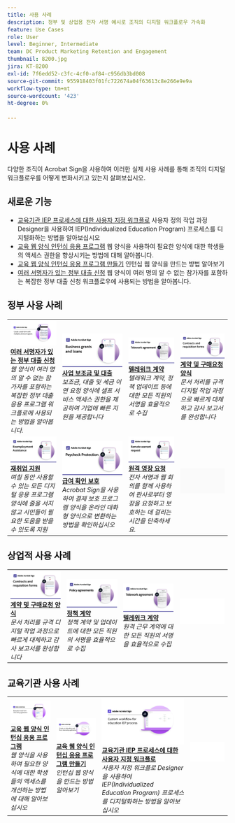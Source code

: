 ```yaml
---
title: 사용 사례
description: 정부 및 상업용 전자 서명 예시로 조직의 디지털 워크플로우 가속화
feature: Use Cases
role: User
level: Beginner, Intermediate
team: DC Product Marketing Retention and Engagement
thumbnail: 8200.jpg
jira: KT-8200
exl-id: 7f6edd52-c3fc-4cf0-af84-c956db3bd008
source-git-commit: 955918403f01fc722674a04f63613c8e266e9e9a
workflow-type: tm+mt
source-wordcount: '423'
ht-degree: 0%

---
```


# 사용 사례

다양한 조직이 Acrobat Sign을 사용하여 이러한 실제 사용 사례를 통해 조직의 디지털 워크플로우를 어떻게 변화시키고 있는지 살펴보십시오.

## 새로운 기능

* [교육기관 IEP 프로세스에 대한 사용자 지정 워크플로](usecase-edu-iep.md)
사용자 정의 작업 과정 Designer을 사용하여 IEP(Individualized Education Program) 프로세스를 디지털화하는 방법을 알아보십시오
* [교육 웹 양식 인턴십 응용 프로그램](usecase-edu-intern.md)
웹 양식을 사용하여 필요한 양식에 대한 학생들의 액세스 권한을 향상시키는 방법에 대해 알아봅니다.
* [교육 웹 양식 인턴십 응용 프로그램 만들기](usecase-edu-intern-create.md)
인턴십 웹 양식을 만드는 방법 알아보기
* [여러 서명자가 있는 정부 대출 신청](webform-multiple-signers.md)
웹 양식이 여러 명의 알 수 없는 참가자를 포함하는 복잡한 정부 대출 신청 워크플로우에 사용되는 방법을 알아봅니다.

## 정부 사용 사례

<table style="table-layout:fixed">
<tr>
  <td>
    <a href="webform-multiple-signers.md">
      <img alt="여러 서명자를 알 수 없는 정부 대출 신청" src="../assets/Web-form-unknown.png" />
    </a>
    <div>
    <a href="webform-multiple-signers.md"><strong>여러 서명자가 있는 정부 대출 신청</strong></a>
    </div>
    <em>웹 양식이 여러 명의 알 수 없는 참가자를 포함하는 복잡한 정부 대출 응용 프로그램 워크플로에 사용되는 방법을 알아봅니다.</em>
    <br>
  </td> 
  <td>
    <a href="usecasegovgrants.md">
      <img alt="사업 보조금 및 융자" src="../assets/UC_Business.png" />
    </a>
    <div>
    <a href="usecasegovgrants.md"><strong>사업 보조금 및 대출</strong></a>
    </div>
    <em>보조금, 대출 및 세금 이연 요청 양식에 셀프 서비스 액세스 권한을 제공하여 기업에 빠른 지원을 제공합니다</em>
    <br>
  </td> 
  <td>
    <a href="usecasegovtelework.md">
      <img alt="재택근무 협정" src="../assets/UC_MegasignR.png" />
    </a>
    <div>
    <a href="usecasegovtelework.md"><strong>텔레워크 계약</strong></a>
    </div>
    <em>텔레워크 계약, 정책 업데이트 등에 대한 모든 직원의 서명을 효율적으로 수집</em>
    <br>
  </td>
  <td>
    <a href="usecasegovcontracts.md">
      <img alt="계약 및 구매요청 양식" src="../assets/UC_WorkflowR.png" />
    </a>
    <div>
    <a href="usecasegovcontracts.md"><strong>계약 및 구매요청 양식</strong></a>
    </div>
    <em>문서 처리를 규격 디지털 작업 과정으로 빠르게 대체하고 감사 보고서를 완성합니다</em>
    <br>
  </td>
</tr>
<tr>
 <td>
    <a href="usecasegovreemployment.md">
      <img alt="재취업 지원" src="../assets/UC_WebformsR.png" />
    </a>
    <div>
    <a href="usecasegovreemployment.md"><strong>재취업 지원</strong></a>
    </div>
    <em>며칠 동안 사용할 수 있는 모든 디지털 응용 프로그램 양식에 줄을 서지 않고 시민들이 필요한 도움을 받을 수 있도록 지원</em>
    <br>
  </td>
  <td>
    <a href="usecasegovpaycheck.md">
      <img alt="급여 수표 보호" src="../assets/UC_PaycheckProtectionR.png" />
    </a>
    <div>
    <a href="usecasegovpaycheck.md"><strong>급여 확인 보호</strong></a>
    </div>
    <em>Acrobat Sign을 사용하여 결제 보호 프로그램 양식을 온라인 대화형 양식으로 변환하는 방법을 확인하십시오</em>
    <br>
  </td>
  <td>
    <a href="usecasegovremote.md">
      <img alt="원격 영장 청구" src="../assets/UC_Remote_WarrantR.png" />
    </a>
    <div>
    <a href="usecasegovremote.md"><strong>원격 영장 요청</strong></a>
    </div>
    <em>전자 서명과 웹 회의를 함께 사용하여 판사로부터 영장을 요청하고 보호하는 데 걸리는 시간을 단축하세요.</em>
    <br>
  </td>
  <td>
    <img alt="스페이서" src="../assets/Grayspacer.png" />
    <div>
    <br>
  </td>
</tr>
</table>

## 상업적 사용 사례

<table style="table-layout:fixed">
<tr>
  <td>
    <a href="usecasecomcontracts.md">
      <img alt="계약 및 구매요청 양식" src="../assets/UC_WorkflowR.png" />
    </a>
    <div>
    <a href="usecasecomcontracts.md"><strong>계약 및 구매요청 양식</strong></a>
    </div>
    <em>문서 처리를 규격 디지털 작업 과정으로 빠르게 대체하고 감사 보고서를 완성합니다</em>
    <br>
  </td> 
  <td>
    <a href="usecasecompolicy.md">
      <img alt="정책 계약" src="../assets/UC_Policy.png" />
    </a>
    <div>
    <a href="usecasecompolicy.md"><strong>정책 계약</strong></a>
    </div>
    <em>정책 계약 및 업데이트에 대한 모든 직원의 서명을 효율적으로 수집</em>
    <br>
  </td>
  <td>
    <a href="usecasecomtelework.md">
      <img alt="재택근무 협정" src="../assets/UC_MegasignR.png" />
    </a>
    <div>
    <a href="usecasecomtelework.md"><strong>텔레워크 계약</strong></a>
    </div>
    <em>원격 근무 계약에 대한 모든 직원의 서명을 효율적으로 수집</em>
    <br>
  </td>
  <td>
    <img alt="스페이서" src="../assets/Whitespacer.png" />
    <div>
    <br>
  </td>
</tr>
</table>

## 교육기관 사용 사례

<table style="table-layout:fixed">
<tr>
  <td>
    <a href="usecase-edu-intern.md">
      <img alt="교육 웹 양식 인턴십 응용 프로그램" src="../assets/Webform-internship.png" />
    </a>
    <div>
    <a href="usecase-edu-intern.md"><strong>교육 웹 양식 인턴십 응용 프로그램</strong></a>
    </div>
    <em>웹 양식을 사용하여 필요한 양식에 대한 학생들의 액세스를 개선하는 방법에 대해 알아보십시오</em>
    <br>
  </td> 
  <td>
    <a href="usecase-edu-intern-create.md">
      <img alt="교육 웹 양식 인턴십 응용 프로그램 만들기" src="../assets/Webform-internship-create.png" />
    </a>
    <div>
    <a href="usecase-edu-intern-create.md"><strong>교육 웹 양식 인턴십 응용 프로그램 만들기</strong></a>
    </div>
    <em>인턴십 웹 양식을 만드는 방법 알아보기</em>
    <br>
  </td> 
  <td>
    <a href="usecase-edu-iep.md">
      <img alt="교육기관 IEP 프로세스를 위한 사용자 정의 워크플로우" src="../assets/Workflow-iep.png" />
    </a>
    <div>
    <a href="usecase-edu-iep.md"><strong>교육기관 IEP 프로세스에 대한 사용자 지정 워크플로</strong></a>
    </div>
    <em>사용자 지정 워크플로 Designer을 사용하여 IEP(Individualized Education Program) 프로세스를 디지털화하는 방법을 알아보십시오</em>
    <br>
  </td>
  <td>
    <img alt="스페이서" src="../assets/Whitespacer.png" />
    <div>
    <br>
  </td>
</tr>
</table>

